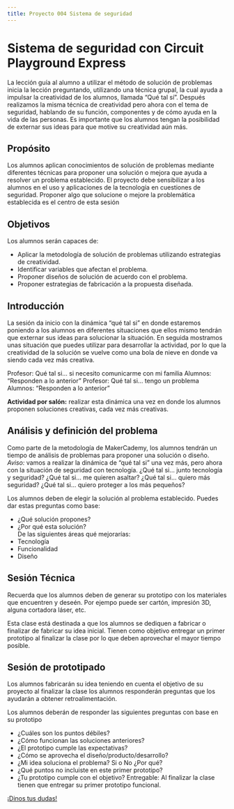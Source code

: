 ```yaml
---
title: Proyecto 004 Sistema de seguridad 
---
```


# Sistema de seguridad con Circuit Playground Express
La lección guía al alumno a utilizar el método de solución de problemas inicia la lección preguntando, utilizando una técnica grupal, la cual ayuda a impulsar la creatividad de los alumnos, llamada “Qué tal sí”. Después realizamos la misma técnica de creatividad pero ahora con el tema de seguridad, hablando de su función, componentes y de cómo ayuda en la vida de las personas. Es importante que los alumnos tengan la posibilidad de externar sus ideas para que motive su creatividad aún más.


## Propósito
Los alumnos aplican conocimientos de solución de problemas mediante diferentes técnicas para proponer una solución o mejora que ayuda a resolver un problema establecido. El proyecto debe sensibilizar a los alumnos en el uso y aplicaciones de la tecnología en cuestiones de seguridad. Proponer algo que solucione o mejore la problemática establecida es el centro de esta sesión

## Objetivos
Los alumnos serán capaces de: 
- Aplicar la metodología de solución de problemas utilizando estrategias de creatividad. 
- Identificar variables que afectan el problema. 
- Proponer diseños de solución de acuerdo con el problema. 
- Proponer estrategias de fabricación a la propuesta diseñada.

## Introducción 
La sesión da inicio con la dinámica “qué tal si”  en donde estaremos poniendo a los alumnos en diferentes situaciones que ellos mismo tendrán que externar sus ideas para  solucionar la situación. En seguida mostramos unas situación que puedes utilizar para desarrollar la actividad, por lo que la creatividad de la solución se vuelve como una bola de nieve en donde va siendo cada vez más creativa.

Profesor: Qué tal si… si necesito comunicarme con mi familia 
Alumnos: “Responden a lo anterior” 
Profesor: Qué tal si… tengo un problema 
Alumnos: “Responden a lo anterior”

**Actividad por salón:** realizar esta dinámica una vez en donde los alumnos proponen soluciones creativas, cada vez más creativas.

## Análisis y definición del problema 

Como parte de la metodología de MakerCademy, los alumnos tendrán un tiempo de análisis de problemas para proponer una solución o diseño. 
*Aviso:* vamos a realizar  la dinámica de “qué tal si” una vez más, pero ahora con la situación de seguridad con tecnología. ¿Qué tal si… junto tecnología y seguridad? ¿Qué tal si… me quieren asaltar? ¿Qué tal si… quiero más seguridad? ¿Qué tal si… quiero proteger a los más pequeños?

Los alumnos deben de elegir la solución al problema establecido. Puedes dar estas preguntas como base:
- ¿Qué solución propones?   
- ¿Por qué esta solución?   
De las siguientes áreas qué mejorarías:      
- Tecnología      
- Funcionalidad      
- Diseño

## Sesión Técnica
Recuerda que los alumnos deben de generar su prototipo con los materiales que encuentren y deseén. Por ejempo puede ser cartón, impresión 3D, alguna cortadora láser, etc.

Esta clase está destinada a que los alumnos se dediquen a fabricar o finalizar de fabricar su idea inicial. Tienen como objetivo entregar un primer prototipo al finalizar la clase por lo que deben aprovechar el mayor tiempo posible.

## Sesión de prototipado
Los alumnos fabricarán su idea teniendo en cuenta el objetivo de su proyecto al finalizar la clase los alumnos responderán preguntas que los ayudarán a obtener retroalimentación.

Los alumnos deberán de responder las siguientes preguntas con base en su prototipo
- ¿Cuáles son los puntos débiles? 
- ¿Cómo funcionan las soluciones anteriores? 
- ¿El prototipo cumple las expectativas? 
- ¿Cómo se aprovecha el diseño/producto/desarrollo? 
- ¿Mi idea soluciona el problema? Si o No ¿Por qué? 
- ¿Qué puntos no incluiste en este primer prototipo? 
- ¿Tu prototipo cumple con el objetivo? 
Entregable: Al finalizar la clase tienen que entregar su primer prototipo funcional.







<a class="btn btn-primary" target="_blank" href="http://www.makermex.com/forum/makercademy-124">¡Dinos tus dudas!</a>
